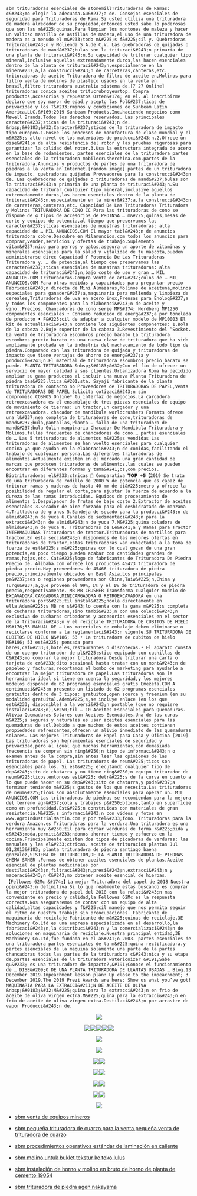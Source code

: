 
```
sbm trituradoras esenciales de stonemillTrituradoras de Ramas: c&#243;mo elegir la adecuada.Gu&#237;a de. Consejos esenciales de seguridad para Trituradoras de Rama.Si usted utiliza una trituradora de madera alrededor de su propiedad,entonces usted sabe lo poderosas que son las m&#225;quinas.Para limpiar los montones de maleza y hacer un valioso mantillo de astillas de madera,el uso de una trituradora de madera es a menudo el m&#233;todo m&#225;s f&#225;cil y. Quebradoras Trituraci&#243;n y Molienda S.A.de C.V. Las quebradoras de quijadas o trituradoras de mand&#237;bulas son la trituraci&#243;n primaria de una planta de trituraci&#243;n.Su capacidad de triturar cualquier tipo mineral,inclusive aquellos extremadamente duros,las hacen esenciales dentro de la planta de trituraci&#243;n,especialmente en la miner&#237;a,la construcci&#243;n de carreteras,canteras,etc. trituradoras de aceite Trituradora de filtro de aceite en,Molinos para filtro venta de molinos de plastico usados en la venta en brasil,filtro trituradora australia sistema de.[7 27 Online] trituradoras conica aceites tritucrubroyeurtop. Compra productos,accesorios y repuestos Oster&#174; en el. Al inscribirme declaro que soy mayor de edad,y acepto las Pol&#237;ticas de privacidad y los T&#233;rminos y condiciones de Sunbeam Latin America,LLC.&#169;2019 Sunbeam Products,Inc.haciendo negocios como Newell Brands.Todos los derechos reservados. Las principales caracter&#237;sticas de la trituraci&#243;n de. &nbsp;&#0183;&#32;Caracter&#237;sticas de la trituradora de impacto tipo europeo.1.Posee los procesos de manufactura de clase mundial y el m&#225;s alto nivel de los materiales de producci&#243;n.2.Ofrece un dise&#241;o de alta resistencia del rotor y las pruebas rigurosas para garantizar la calidad del rotor.3.Usa la estructura integrada de acero en la base de rodamientos. partes esenciales de la trituradora partes esenciales de la trituradora mobilecrusherchina.com.partes de la trituradora.Anuncios y productos de partes de una trituradora de piedras a la venta en Internet.[random image] partes de un trituradora de impacto. quebradoras quijadas Proveedores para la construcci&#243;n de. Las quebradoras de quijadas o trituradoras de mand&#237;bulas son la trituraci&#243;n primaria de una planta de trituraci&#243;n.Su capacidad de triturar cualquier tipo mineral,inclusive aquellos extremadamente duros,las hacen esenciales dentro de la planta de trituraci&#243;n,especialmente en la miner&#237;a,la construcci&#243;n de carreteras,canteras,etc. Capacidad De Las Trituradoras Trituradora y Molinos TRITURADORA DE CONO CC Para las trituradoras de cono se dispone de 4 tipos de accesorios de PROINSA … m&#225;quinas,mesas de corte y equipos de potencia,al tiempo que preservamos las caracter&#237;sticas esenciales de nuestras trituradoras: alta capacidad de … MIL ANUNCIOS.COM El mayor tabl&#243;n de anuncios trituradora cobre.Descubre en Milanuncios.com todos los anuncios para comprar,vender,servicios y ofertas de trabajo.Suplemento vitam&#237;nico para perros y gatos,asegura un aporte de vitaminas y minerales esenciales para la salud y vitalidad de tu mascota,pueden administrarse direc Capacidad Y Potencia De Las Trituradoras Trituradora y. … de potencia,al tiempo que preservamos las caracter&#237;sticas esenciales de nuestras trituradoras: alta capacidad de trituraci&#243;n,bajo coste de uso y gran … MIL ANUNCIOS.COM Trituradoras.Compra Venta de art&#237;culos de … MIL ANUNCIOS.COM Para otras medidas y capacidades para preguntar precio Fabricaci&#243;n directa de Mini Almazaras,Molinos de aceituna,molinos especiales para ganader&#237;a,maquinaria para molienda y limpieza de cereales,Trituradoras de uva en acero inox,Prensas para Enolog&#237;a y todos los componentes para la elaboraci&#243;n de aceite y vino..Precios. Chancadores de cono serie MP&#174; Nordberg MP1250 componentes esenciales • Consumo reducido de energ&#237;a por tonelada de producto • F&#225;cil de adaptar a cualquier modelo de MP10003 El kit de actualizaci&#243;n contiene los siguientes componentes: 1.Bola de la cabeza 2.Buje superior de la cabeza 3.Revestimiento del “Socket. La venta de trituradora escombros precio barato La trituradora escombros precio barato es una nueva clase de trituradora que ha sido ampliamente probada en la industria del machacamiento de todo tipo de piedra.Comparado con las trituradora de quijada y trituradoras de impacto que tiene ventajas de ahorro de energ&#237;a y producci&#243;n.El material de trituradora escombros precio barato se puede. PLANTA TRITURADORA &nbsp;&#0183;&#32;Con el fin de ofrecer un servicio de mayor calidad a sus clientes,Urbanizadora Roma ha decidido ampliar su gama productos al incluir una nueva Planta Trituradora de piedra bas&#225;ltica.&#201;sta. Sayaji fabricante de la planta trituradora de contacto no Proveedores de TRITURADORAS DE PAPEL,Venta de TRITURADORAS DE PAPEL Solicita cotizaci&#243;n sin compromiso.COSMOS Online* tu interfaz de negocios.La cargadora retroexcavadora es el ensamblaje de tres piezas esenciales de equipo de movimiento de tierras: un tractor,un cargador y una retroexcavadora. chacador de mandibula worldcrushers Formats ofrece una l&#237;nea completa de trituradoras de cono,trituradoras de mand&#237;bula,pantallas,Planta … falla de una trituradora de mand&#237;bula Gulin maquinaria Chacador De Mandibula Trituradora y Molinos.fallas frecuentes de chancadores de cono.… partes esenciales de … Las 5 trituradoras de alimentos m&#225;s vendidas Las trituradoras de alimentos se han vuelto esenciales para cualquier cocina ya que ayudan en la elaboraci&#243;n de comidas,facilitando el trabajo de cualquier persona.Las diferentes trituradoras de alimentos.Actualmente existen en el mercado una gran cantidad de marcas que producen trituradoras de alimentos,las cuales se pueden encontrar en diferentes formas y tama&#241;os,con precios. Biotrituradoras el&#233;ctricas 🥇 Comparativa 𝗧𝗢𝗣 +𝟱【2019 Se trata de una trituradora de rodillo de 2000 W de potencia que es capaz de triturar ramas y maderas de hasta 40 mm de di&#225;metro y ofrece la posibilidad de regular el corte,para ajustar la fuerza de acuerdo a la dureza de las ramas introducidas. Equipos de procesamiento de alimentos 1.Despulpador de frutas de bajo costo 2.Extractor de aceites esenciales 3.Secador de aire forzado para el deshidratado de manzana 4.Trilladora de granos 5.Bandeja de secado para la producci&#243;n de almid&#243;n de yuca 6.Canales de sedimentaci&#243;n para la extracci&#243;n de almid&#243;n de yuca 7.M&#225;quina coladora de almid&#243;n de yuca 8. Trituradoras de Le&#241;a y Ramas para Tractor INTERMAQUINAS Trituradoras de tractor.Trituradoras de martillos para tractor.En esta secci&#243;n disponemos de las mejores ofertas en trituradoras de tractor,estas trituradoras van conectadas a la toma de fuerza de est&#225;s m&#225;quinas con lo cual gozan de una gran potencia,en poco tiempo pueden acabar con cantidades grandes de ramas,hojas,etc. Cat&#225;logo de fabricantes de Trituradora De Piedra Precio de. Alibaba.com ofrece los productos 45473 trituradora de piedra precio.Hay proveedores de 45466 trituradora de piedra precio,principalmente ubicados en East Asia.Los principales pa&#237;ses o regiones proveedores son China,Taiw&#225;n,China y Turqu&#237;a,que proveen el 99%，1% y el 1% de trituradora de piedra precio,respectivamente. MB MB CRUSHER Transforma cualquier modelo de EXCAVADORA,CARGADORA,MINICARGADORA O RETROEXCAVADORA en una trituradora port&#225;til instal&#225;ndola directamente en ella.Adem&#225;s MB no s&#243;lo cuenta con la gama m&#225;s completa de cucharas trituradoras,sino tambi&#233;n con una colecci&#243;n exclusiva de cucharas cribadoras y accesorios esenciales en el sector de la trituraci&#243;n y el reciclaje TRITURADORA DE CUBITOS DE HIELO N&#176;53 MANUAL DE … Los materiales de embalaje deben eliminarse o reciclarse conforme a la reglamentaci&#243;n vigente.SU TRITURADORA DE CUBITOS DE HIELO N&#186; 53 • La trituradora de cubitos de hielo N&#186; 53 est&#225; pensada para bares,caf&#233;s,hoteles,restaurantes o discotecas.• El aparato consta de un cuerpo triturador de pl&#225;stico equipado con cuchillas de C&#243;mo comprar la mejor trituradora Desde triturar una carta o tarjeta de cr&#233;dito ocasional hasta tratar con un mont&#243;n de papeleo y facturas,recortamos el bombo de marketing para ayudarle a encontrar la mejor trituradora de papel.Las trituradoras son la herramienta ideal si tiene en cuenta la seguridad,y los mejores modelos disponen de 62 programas esenciales gratis Emezeta.COM A continuaci&#243;n presento un listado de 62 programas esenciales gratuitos dentro de 3 tipos: gratuitos,open source y freemium (en su modalidad gratuita).Adem&#225;s,se incluye enlace (en los que est&#233; disponible) a la versi&#243;n portable (que no requiere instalaci&#243;n),&#250;til … 10 Aceites Esenciales para Quemaduras. Alivia Quemaduras Solares con Aceites Esenciales.Una de las curas m&#225;s seguras y naturales es usar aceites esenciales para las quemaduras de sol.Debido a que muchos de estos aceites contienen propiedades refrescantes,ofrecen un alivio inmediato de las quemaduras solares. Las Mejores Trituradoras de Papel para Casa y Oficina [2019] Las trituradoras son herramientas esenciales de seguridad y privacidad,pero al igual que muchas herramientas,con demasiada frecuencia se compran sin ning&#250;n tipo de informaci&#243;n o examen antes de la compra,sin antes leer las opiniones de las trituradoras de papel. Las trituradoras de neum&#225;ticos son esenciales para los. Si est&#225; ejecutando cualquier tipo de dep&#243;sito de chatarra y no tiene ning&#250;n equipo triturador de neum&#225;ticos,entonces est&#225; detr&#225;s de la curva en cuanto a lo que puede hacer en su dep&#243;sito de chatarra,y podr&#237;a terminar teniendo m&#225;s gastos de los que necesita.Las trituradoras de neum&#225;ticos son absolutamente esenciales para operar un. MIL ANUNCIOS.COM Las trituradoras de piedras se recomiendan para la mejora del terreno agr&#237;cola y trabajos p&#250;blicos,tanto en superficie como en profundidad.Est&#225;n construidas con materiales de gran resistencia.M&#225;s informaci&#243;n con videos y fotos en www.AgroIndustrialMartin.com y por tel&#233;fono. Trituradoras para la verdura Amazon.es Trituradoras para la verdura.Una trituradora es una herramienta muy &#250;til para cortar verduras de forma r&#225;pida y c&#243;moda,permiti&#233;ndonos ahorrar tiempo y esfuerzo en la cocina.Principalmente existen dos tipos de picadoras de verduras: las manuales y las el&#233;ctricas. aceite de trituracion plantas Jul 01,2013&#183; planta trituradora de piedra santiago baena gonzalez,SISTEMA DE TRITURACION,DE LA PLANTA TRITURADORA DE PIEDRAS CHEMA SAHER .Formas de obtener aceites esenciales de plantas,Aceite esencial de plantas medicinales por destilaci&#243;n,filtraci&#243;n,presi&#243;n,extracci&#243;n y maceraci&#243;n C&#243;mo obtener aceite esencial de hierbas. 【Fellowes 62Mc &#174;】La mejor Trituradora del papel de 2018 Nuestra opini&#243;n definitiva.Si lo que realmente estas buscando es comprar la mejor trituradora de papel del 2018 con la relaci&#243;n mas conveniente en precio y calidad,la Fellowes 62Mc es la respuesta correcta.Nos aseguraremos de contar con un equipo de alta calidad,altas capacidades y f&#225;cil manejo que nos permita seguir el ritmo de nuestro trabajo sin preocupaciones. Fabricante de maquinaria de reciclaje Fabricante de m&#225;quinas de reciclaje.3E Machinery Co.Ltd es una empresa especializada en el desarrollo,la fabricaci&#243;n,la distribuci&#243;n y la comercializaci&#243;n de soluciones en maquinaria de reciclaje.Nuestra principal entidad,3E Machinery Co.Ltd,fue fundada en el a&#241;o 2003. partes esenciales de una trituradora partes esenciales de la m&#225;quina rectificadora.y partes esenciales de la maquina solamente una parte de la partes chancadoras todas las partes de la trituradora c&#243;nica y su etapa de.partes esenciales de la trituradora waterionizer &#191;Sabe qu&#233; es una trituradora de impacto?,&#191;Conoce el funcionamiento de … DISE&#209;O DE UNA PLANTA TRITURADORA DE LLANTAS USADAS … Blog.13 December 2019.Impeachment lesson plan: Up close to the impeachment; 3 December 2019.The 2019 Prezi Awards are here: Show us what you’ve got! MAQUINARIA PARA LA EXTRACCI&#211;N DE ACEITE DE OLIVA &nbsp;&#0183;&#32;M&#225;quina para la extracci&#243;n en frio de aceite de oliva virgen extra.M&#225;quina para la extracci&#243;n en frio de aceite de oliva virgen extra.Destilaci&#243;n por arrastre de vapor Producci&#243;n de. 
```

<div align="center">

<a href="https://es-crusher.shibang-china.com/github&k=sbm+trituradoras+esenciales+de+stonemill"><img src="https://static.shibang-china.com/es/crusher/logo.jpg"></a>

<a href="https://es-crusher.shibang-china.com/github&k=sbm+trituradoras+esenciales+de+stonemill"><img src="https://static.shibang-china.com/es/crusher/index.jpg"></a><a href="https://es-crusher.shibang-china.com/material.htmlgithub&k=sbm+trituradoras+esenciales+de+stonemill"><img src="https://static.shibang-china.com/es/crusher/material.jpg"></a><a href="https://es-crusher.shibang-china.com/application.htmlgithub&k=sbm+trituradoras+esenciales+de+stonemill"><img src="https://static.shibang-china.com/es/crusher/application.jpg"></a><a href="https://es-crusher.shibang-china.com/aboutus.htmlgithub&k=sbm+trituradoras+esenciales+de+stonemill"><img src="https://static.shibang-china.com/es/crusher/aboutus.jpg"></a><a href="https://es-crusher.shibang-china.com/contact.htmlgithub&k=sbm+trituradoras+esenciales+de+stonemill"><img src="https://static.shibang-china.com/es/crusher/contact.jpg"></a>

<a href="https://es-crusher.shibang-china.com/github&k=sbm+trituradoras+esenciales+de+stonemill"><img src="https://static.shibang-china.com/es/crusher/banner.jpg"></a>

<a href="https://swt.shibang-china.com/github&k=sbm+trituradoras+esenciales+de+stonemill"><img src="https://static.shibang-china.com/es/crusher/text.jpg"></a>

<a href="https://swt.shibang-china.com/github&k=sbm+trituradoras+esenciales+de+stonemill"><img src="https://static.shibang-china.com/es/crusher/chat.jpg"></a><a href="https://es-crusher.shibang-china.com/contact.htmlgithub&k=sbm+trituradoras+esenciales+de+stonemill"><img src="https://static.shibang-china.com/es/crusher/message.jpg"></a>

<a href="https://es-crusher.shibang-china.com/products/pe.htmlgithub&k=sbm+trituradoras+esenciales+de+stonemill"><img src="https://static.shibang-china.com/es/crusher/pe.jpg"></a><a href="https://es-crusher.shibang-china.com/products/pf.htmlgithub&k=sbm+trituradoras+esenciales+de+stonemill"><img src="https://static.shibang-china.com/es/crusher/pf.jpg"></a>

<a href="https://es-crusher.shibang-china.com/products/hpt.htmlgithub&k=sbm+trituradoras+esenciales+de+stonemill"><img src="https://static.shibang-china.com/es/crusher/hpt.jpg"></a><a href="https://es-crusher.shibang-china.com/products/vsi.htmlgithub&k=sbm+trituradoras+esenciales+de+stonemill"><img src="https://static.shibang-china.com/es/crusher/vsi.jpg"></a>

<a href="https://es-crusher.shibang-china.com/products/klv.htmlgithub&k=sbm+trituradoras+esenciales+de+stonemill"><img src="https://static.shibang-china.com/es/crusher/klv.jpg"></a><a href="https://es-crusher.shibang-china.com/products/portable.htmlgithub&k=sbm+trituradoras+esenciales+de+stonemill"><img src="https://static.shibang-china.com/es/crusher/portable.jpg"></a>

<a href="https://swt.shibang-china.com/github&k=sbm+trituradoras+esenciales+de+stonemill"><img src="https://static.shibang-china.com/es/crusher/case.jpg"></a>

</div>


* [sbm venta de equipos mineros](sbm%20venta%20de%20equipos%20mineros.md)

* [sbm pequeña trituradora de cuarzo para la venta pequeña venta de trituradora de cuarzo](sbm%20peque%C3%B1a%20trituradora%20de%20cuarzo%20para%20la%20venta%20peque%C3%B1a%20venta%20de%20trituradora%20de%20cuarzo.md)

* [sbm procedimientos operativos estándar de laminación en caliente](sbm%20procedimientos%20operativos%20est%C3%A1ndar%20de%20laminaci%C3%B3n%20en%20caliente.md)

* [sbm molino untuk buklet tekstur ke toko lulus](sbm%20molino%20untuk%20buklet%20tekstur%20ke%20toko%20lulus.md)

* [sbm instalación de horno y molino en bruto de horno de planta de cemento 19054](sbm%20instalaci%C3%B3n%20de%20horno%20y%20molino%20en%20bruto%20de%20horno%20de%20planta%20de%20cemento%2019054.md)

* [sbm trituradora de piedra agen nakayama](sbm%20trituradora%20de%20piedra%20agen%20nakayama.md)